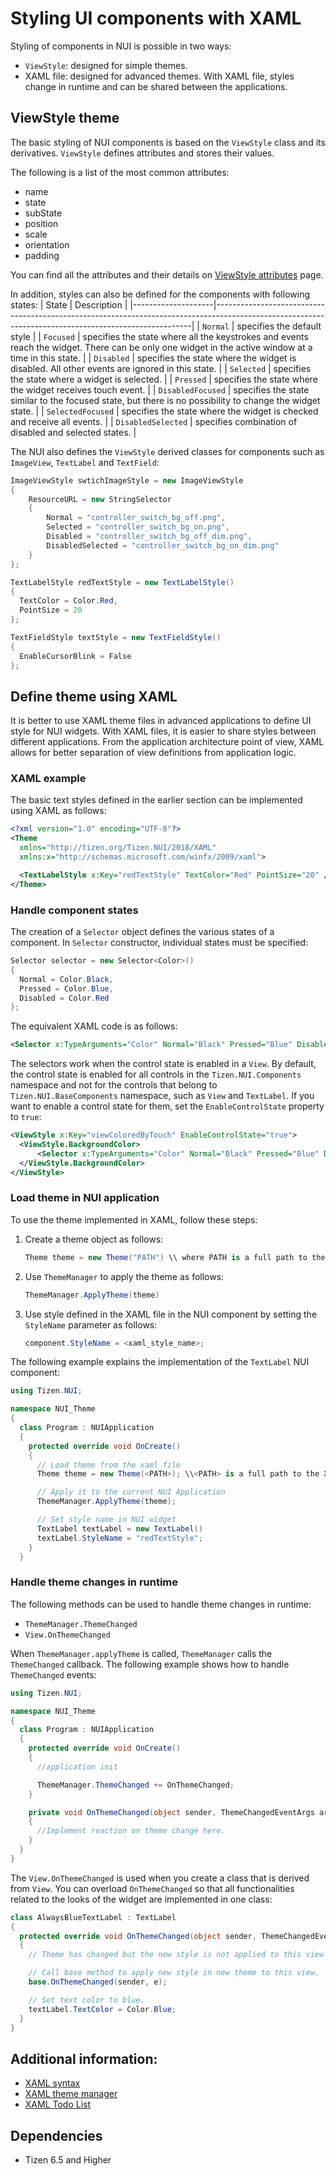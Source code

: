 # Styling UI components with XAML
Styling of components in NUI is possible in two ways:
  - `ViewStyle`: designed for simple themes.
  -  XAML file: designed for advanced themes. With XAML file, styles change in runtime and can be shared between the applications.

## ViewStyle theme
The basic styling of NUI components is based on the `ViewStyle` class and its derivatives. `ViewStyle` defines attributes and stores their values. 

The following is a list of the most common attributes:  
- name
- state 
- subState
- position
- scale
- orientation
- padding 

You can find all the attributes and their details on [ViewStyle attributes](https://github.com/Samsung/TizenFX/blob/master/src/Tizen.NUI/src/public/BaseComponents/Style/ViewStyle.cs) page.

In addition, styles can also be defined for the components with following states:
| State              | Description                                                                                                                                          |
|--------------------|------------------------------------------------------------------------------------------------------------------------------------------------------|
| `Normal`           | specifies the default style                                                                                                                          |
| `Focused`          | specifies the state where all the keystrokes and events reach the widget. There can be only one widget in the active window at a time in this state. |
| `Disabled`         | specifies the state where the widget is disabled. All other events are ignored in this state.                                                          |
| `Selected`         | specifies the state where a widget is selected.                                                                                                      |
| `Pressed`          |  specifies the state where the widget receives touch event.                                                                                                                                                   |
| `DisabledFocused`  | specifies the state similar to the focused state, but there is no possibility to change the widget state.                                                                        |
| `SelectedFocused`  | specifies the state where the widget is checked and receive all events.                                                                                            |
| `DisabledSelected` | specifies combination of disabled and selected states.                                                                                                       |

The NUI also defines the `ViewStyle` derived classes for components such as  `ImageView`, `TextLabel` and `TextField`:

```csharp
ImageViewStyle swtichImageStyle = new ImageViewStyle
{
    ResourceURL = new StringSelector
    {
        Normal = "controller_switch_bg_off.png",
        Selected = "controller_switch_bg_on.png",
        Disabled = "controller_switch_bg_off_dim.png",
        DisabledSelected = "controller_switch_bg_on_dim.png"
    }
};

TextLabelStyle redTextStyle = new TextLabelStyle()
{
  TextColor = Color.Red,
  PointSize = 20
};

TextFieldStyle textStyle = new TextFieldStyle()
{
  EnableCursorBlink = False
};
```

## Define theme using XAML

It is better to use XAML theme files in advanced applications to define UI style for NUI widgets. With XAML files, it is easier to share styles between different applications. From the application architecture point of view, XAML allows for better separation of view definitions from application logic.

### XAML example

 The basic text styles defined in the earlier section can be implemented using XAML as follows:

```xml
<?xml version="1.0" encoding="UTF-8"?>
<Theme
  xmlns="http://tizen.org/Tizen.NUI/2018/XAML"
  xmlns:x="http://schemas.microsoft.com/winfx/2009/xaml">

  <TextLabelStyle x:Key="redTextStyle" TextColor="Red" PointSize="20" />
</Theme>
```

### Handle component states

The creation of a `Selector` object defines the various states of a component. In `Selector` constructor, individual states must be specified:

```csharp
Selector selector = new Selector<Color>()
{
  Normal = Color.Black,
  Pressed = Color.Blue,
  Disabled = Color.Red
};
```

The equivalent XAML code is as follows:

```xml
<Selector x:TypeArguments="Color" Normal="Black" Pressed="Blue" Disabled="Red"/>
```

The selectors work when the control state is enabled in a `View`. By default, the control state is enabled for all controls in the `Tizen.NUI.Components` namespace and not for the controls that belong to `Tizen.NUI.BaseComponents` namespace, such as `View` and `TextLabel`. If you want to enable a control state for them, set the `EnableControlState` property to `true`:


```xml
<ViewStyle x:Key="viewColoredByTouch" EnableControlState="true">
  <ViewStyle.BackgroundColor>
      <Selector x:TypeArguments="Color" Normal="Black" Pressed="Blue" Disabled="Red"/>
  </ViewStyle.BackgroundColor>
</ViewStyle>
```

### Load theme in NUI application

To use the theme implemented in XAML, follow these steps: 

1. Create a theme object  as follows:
     ```csharp
    Theme theme = new Theme("PATH") \\ where PATH is a full path to the XAML file in a project.
     ```
2. Use `ThemeManager` to apply the theme as follows:
    ```csharp
   ThemeManager.ApplyTheme(theme)
    ```
3. Use style defined in the XAML file in the NUI component by setting the `StyleName` parameter as follows:
    ```csharp
    component.StyleName = <xaml_style_name>;
    ```

The following example explains the implementation of the `TextLabel` NUI component:

```csharp
using Tizen.NUI; 

namespace NUI_Theme
{
  class Program : NUIApplication
  {
    protected override void OnCreate()
    {
      // Load theme from the xaml file
      Theme theme = new Theme(<PATH>); \\<PATH> is a full path to the XAML file in a project.

      // Apply it to the current NUI Application
      ThemeManager.ApplyTheme(theme);

      // Set style name in NUI widget
      TextLabel textLabel = new TextLabel()
      textLabel.StyleName = "redTextStyle";
    }
  }
```

### Handle theme changes in runtime

The following methods can be used to handle theme changes in runtime:

- `ThemeManager.ThemeChanged`
- `View.OnThemeChanged`

When `ThemeManager.applyTheme` is called, `ThemeManager` calls the `ThemeChanged` callback. The following example shows how to handle `ThemeChanged` events:

```csharp
using Tizen.NUI;

namespace NUI_Theme
{
  class Program : NUIApplication
  {
    protected override void OnCreate()
    {
      //application init

      ThemeManager.ThemeChanged += OnThemeChanged;
    }

    private void OnThemeChanged(object sender, ThemeChangedEventArgs args) 
    {
      //Implement reaction on theme change here.
    }
  }
}
```

The `View.OnThemeChanged` is used when you create a class that is derived from `View`. You can overload `OnThemeChanged` so that all functionalities related to the looks of the widget are implemented in one class:

```csharp 
class AlwaysBlueTextLabel : TextLabel
{
  protected override void OnThemeChanged(object sender, ThemeChangedEventArgs e)
  {
    // Theme has changed but the new style is not applied to this view yet.

    // Call base method to apply new style in new theme to this view.
    base.OnThemeChanged(sender, e);

    // Set text color to blue.
    textLabel.TextColor = Color.Blue;
  }
}
```

## Additional information:
  - [XAML syntax](https://github.com/dalihub/nui-demo/blob/master/ThemeExample/docs/NUIXamlStyleSyntax.md)
  - [XAML theme manager](https://github.com/dalihub/nui-demo/tree/master/ThemeExample/Basic1)
  - [XAML Todo List](https://github.com/dalihub/nui-demo/tree/master/ThemeExample/TodoList)

## Dependencies
  -   Tizen 6.5 and Higher
